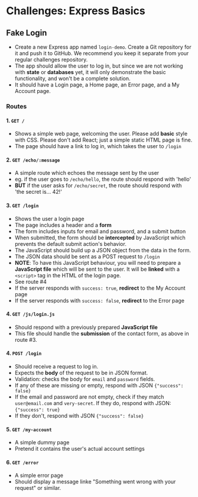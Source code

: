 # Challenges: Express Basics

## Fake Login

- Create a new Express app named `login-demo`. Create a Git repository for it and push it to GitHub. We recommend you keep it separate from your regular challenges repository.
- The app should allow the user to log in, but since we are not working with **state** or **databases** yet, it will only demonstrate the basic functionality, and won't be a complete solution.
- It should have a Login page, a Home page, an Error page, and a My Account page.

### Routes

#### 1. `GET /`

- Shows a simple web page, welcoming the user. Please add **basic** style with CSS. Please don't add React; just a simple static HTML page is fine.
- The page should have a link to log in, which takes the user to `/login`

#### 2. `GET /echo/:message`

- A simple route which echoes the message sent by the user
- eg. if the user goes to `/echo/hello`, the route should respond with 'hello'
- **BUT** if the user asks for `/echo/secret`, the route should respond with 'the secret is... 42!'

#### 3. `GET /login`

- Shows the user a login page
- The page includes a header and a **form**
- The form includes inputs for email and password, and a submit button
- When submitted, the form should be **intercepted** by JavaScript which prevents the default submit action's behavior.
- The JavaScript should build up a JSON object from the data in the form.
- The JSON data should be sent as a POST request to `/login`
- **NOTE**: To have this JavaScript behaviour, you will need to prepare a **JavaScript file** which will be sent to the user. It will be **linked** with a `<script>` tag in the HTML of the login page.
- See route #4
- If the server responds with `success: true`, **redirect** to the My Account page
- If the server responds with `success: false`, **redirect** to the Error page

#### 4. `GET /js/login.js`

- Should respond with a previously prepared **JavaScript file**
- This file should handle the **submission** of the contact form, as above in route #3.

#### 4. `POST /login`

- Should receive a request to log in.
- Expects the **body** of the request to be in JSON format.
- Validation: checks the body for `email` and `password` fields.
- If any of these are missing or empty, respond with JSON `{"success": false}`
- If the email and password are not empty, check if they match `user@email.com` and `very-secret`. If they do, respond with JSON: `{"success": true}`
- If they don't, respond with JSON `{"success": false}`

#### 5. `GET /my-account`

- A simple dummy page
- Pretend it contains the user's actual account settings

#### 6. `GET /error`

- A simple error page
- Should display a message linke "Something went wrong with your request" or similar.
